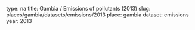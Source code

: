 type: na
title: Gambia / Emissions of pollutants (2013)
slug: places/gambia/datasets/emissions/2013
place: gambia
dataset: emissions
year: 2013
